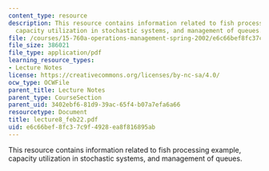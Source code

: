 ```yaml
---
content_type: resource
description: This resource contains information related to fish processing example,
  capacity utilization in stochastic systems, and management of queues.
file: /courses/15-760a-operations-management-spring-2002/e6c66bef8fc37c9f4928ea8f816895ab_lecture8_feb22.pdf
file_size: 386021
file_type: application/pdf
learning_resource_types:
- Lecture Notes
license: https://creativecommons.org/licenses/by-nc-sa/4.0/
ocw_type: OCWFile
parent_title: Lecture Notes
parent_type: CourseSection
parent_uid: 3402ebf6-81d9-39ac-65f4-b07a7efa6a66
resourcetype: Document
title: lecture8_feb22.pdf
uid: e6c66bef-8fc3-7c9f-4928-ea8f816895ab
---
```

This resource contains information related to fish processing example, capacity utilization in stochastic systems, and management of queues.